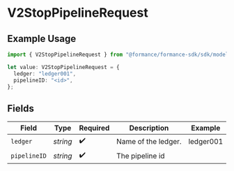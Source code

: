 # V2StopPipelineRequest

## Example Usage

```typescript
import { V2StopPipelineRequest } from "@formance/formance-sdk/sdk/models/operations";

let value: V2StopPipelineRequest = {
  ledger: "ledger001",
  pipelineID: "<id>",
};
```

## Fields

| Field               | Type                | Required            | Description         | Example             |
| ------------------- | ------------------- | ------------------- | ------------------- | ------------------- |
| `ledger`            | *string*            | :heavy_check_mark:  | Name of the ledger. | ledger001           |
| `pipelineID`        | *string*            | :heavy_check_mark:  | The pipeline id     |                     |